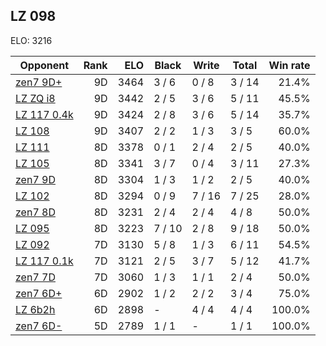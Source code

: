 ## LZ 098 ##

ELO: 3216

Opponent | Rank | ELO | Black | Write | Total | Win rate
---------|-----:|----:|-------|-------|-------|-------:
[zen7 9D+](zen7%209D+.md) | 9D | 3464 | 3 / 6 | 0 / 8 | 3 / 14 | 21.4%
[LZ ZQ i8](LZ%20ZQ%20i8.md) | 9D | 3442 | 2 / 5 | 3 / 6 | 5 / 11 | 45.5%
[LZ 117 0.4k](LZ%20117%200.4k.md) | 9D | 3424 | 2 / 8 | 3 / 6 | 5 / 14 | 35.7%
[LZ 108](LZ%20108.md) | 9D | 3407 | 2 / 2 | 1 / 3 | 3 / 5 | 60.0%
[LZ 111](LZ%20111.md) | 8D | 3378 | 0 / 1 | 2 / 4 | 2 / 5 | 40.0%
[LZ 105](LZ%20105.md) | 8D | 3341 | 3 / 7 | 0 / 4 | 3 / 11 | 27.3%
[zen7 9D](zen7%209D.md) | 8D | 3304 | 1 / 3 | 1 / 2 | 2 / 5 | 40.0%
[LZ 102](LZ%20102.md) | 8D | 3294 | 0 / 9 | 7 / 16 | 7 / 25 | 28.0%
[zen7 8D](zen7%208D.md) | 8D | 3231 | 2 / 4 | 2 / 4 | 4 / 8 | 50.0%
[LZ 095](LZ%20095.md) | 8D | 3223 | 7 / 10 | 2 / 8 | 9 / 18 | 50.0%
[LZ 092](LZ%20092.md) | 7D | 3130 | 5 / 8 | 1 / 3 | 6 / 11 | 54.5%
[LZ 117 0.1k](LZ%20117%200.1k.md) | 7D | 3121 | 2 / 5 | 3 / 7 | 5 / 12 | 41.7%
[zen7 7D](zen7%207D.md) | 7D | 3060 | 1 / 3 | 1 / 1 | 2 / 4 | 50.0%
[zen7 6D+](zen7%206D+.md) | 6D | 2902 | 1 / 2 | 2 / 2 | 3 / 4 | 75.0%
[LZ 6b2h](LZ%206b2h.md) | 6D | 2898 | - | 4 / 4 | 4 / 4 | 100.0%
[zen7 6D-](zen7%206D-.md) | 5D | 2789 | 1 / 1 | - | 1 / 1 | 100.0%
